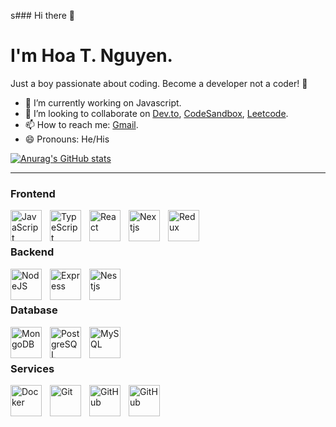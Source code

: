 s### Hi there 👋

# I'm Hoa T. Nguyen.

Just a boy passionate about coding.
Become a developer not a coder! 🌻

- 🔭 I’m currently working on Javascript.
- 👯 I’m looking to collaborate on
  [Dev.to](https://dev.to/hoatepdev),
  [CodeSandbox](https://codesandbox.io/u/HoaNguyenTran),
  [Leetcode](https://leetcode.com/hoatep_dev/).
- 📫 How to reach me: [Gmail](hoanguyentrandev@gmail.com).
- 😄 Pronouns: He/His

[![Anurag's GitHub stats](https://github-readme-stats.vercel.app/api?username=hoatepdev&theme=dark)](https://github.com/anuraghazra/github-readme-stats)

---

### Frontend

<img align="left" alt="JavaScript" width="50px" style="padding-right:10px;" src="https://cdn.jsdelivr.net/gh/devicons/devicon/icons/javascript/javascript-plain.svg" />
<img align="left" alt="TypeScript" width="50px" style="padding-right:10px;" src="https://cdn.jsdelivr.net/gh/devicons/devicon/icons/typescript/typescript-plain.svg" />
<img align="left" alt="React" width="50px" style="padding-right:10px;" src="https://cdn.jsdelivr.net/gh/devicons/devicon/icons/react/react-original.svg" />
<img align="left" alt="Nextjs" width="50px" style="padding-right:10px;" src="https://cdn.jsdelivr.net/gh/devicons/devicon/icons/nextjs/nextjs-original.svg" />
<img align="left" alt="Redux" width="50px" src="https://cdn.jsdelivr.net/gh/devicons/devicon/icons/redux/redux-original.svg" />
<br />
<br/>

### Backend

<img align="left" alt="NodeJS" width="50px" style="padding-right:10px;" src="https://cdn.jsdelivr.net/gh/devicons/devicon/icons/nodejs/nodejs-original.svg" />
<img align="left" alt="Express" width="50px" style="padding-right:10px;" src="https://cdn.jsdelivr.net/gh/devicons/devicon/icons/express/express-original.svg" />
<img align="left" alt="Nestjs" width="50px" style="padding-right:10px;"  src="https://cdn.jsdelivr.net/gh/devicons/devicon/icons/nestjs/nestjs-original.svg" />

<br />
<br />

### Database

<img align="left" alt="MongoDB" width="50px" style="padding-right:10px;" src="https://cdn.jsdelivr.net/gh/devicons/devicon/icons/mongodb/mongodb-original.svg" />
<img align="left" alt="PostgreSQL" width="50px" style="padding-right:10px;" src="https://cdn.jsdelivr.net/gh/devicons/devicon/icons/postgresql/postgresql-original.svg" />
<img align="left" alt="MySQL" width="50px" style="padding-right:10px;" src="https://cdn.jsdelivr.net/gh/devicons/devicon/icons/mysql/mysql-original-wordmark.svg" />
<br />
<br/>

### Services

<img align="left" alt="Docker" width="50px" style="padding-right:10px;" src="https://cdn.jsdelivr.net/gh/devicons/devicon/icons/docker/docker-original.svg" />
<img align="left" alt="Git" width="50px" style="padding-right:10px;" src="https://cdn.jsdelivr.net/gh/devicons/devicon/icons/git/git-original.svg" />
<img align="left" alt="GitHub" width="50px" style="padding-right:10px;" src="https://user-images.githubusercontent.com/67447840/220037637-cff5669e-da0e-45de-98f1-cdf5b67fff26.png" />
<img align="left" alt="GitHub" width="50px" style="padding-right:10px;" src="https://cdn.jsdelivr.net/gh/devicons/devicon/icons/npm/npm-original-wordmark.svg" />

<br/>
